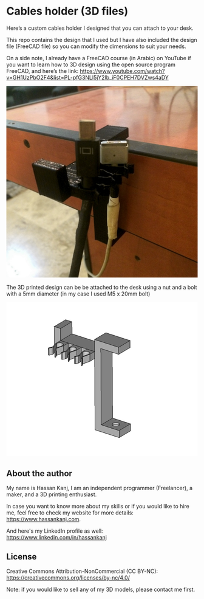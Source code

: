# Cables holder (3D files)

Here’s a custom cables holder I designed that you can attach to your desk.

This repo contains the design that I used but I have also included the design file (FreeCAD file) so you can modify the dimensions to suit your needs.

On a side note, I already have a FreeCAD course (in Arabic) on YouTube if you want to learn how to 3D design using the open source program FreeCAD, and here’s the link: https://www.youtube.com/watch?v=GH1UzPbO2F4&list=PL-pfG3NLl5jY2lb_iF0CPEH7DVZws4aDY

![image](https://github.com/HassanKanj/cables-holder/blob/main/documentation/images/1.jpg)

The 3D printed design can be be attached to the desk using a nut and a bolt with a 5mm diameter (in my case I used M5 x 20mm bolt)

![image](https://github.com/HassanKanj/cables-holder/blob/main/documentation/images/2.jpg)

## About the author

My name is Hassan Kanj, I am an independent programmer (Freelancer), a maker, and a 3D printing enthusiast.

In case you want to know more about my skills or if you would like to hire me, feel free to check my website for more details: https://www.hassankanj.com.

And here's my LinkedIn profile as well: https://www.linkedin.com/in/hassankanj

## License

Creative Commons Attribution-NonCommercial (CC BY-NC): https://creativecommons.org/licenses/by-nc/4.0/

Note: if you would like to sell any of my 3D models, please contact me first.
